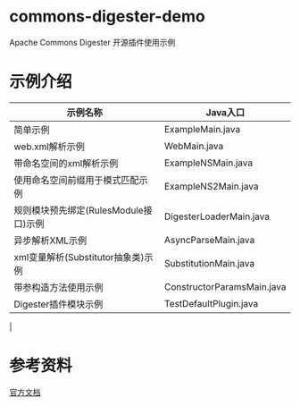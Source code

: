# commons-digester-demo
Apache Commons Digester 开源插件使用示例

# 示例介绍
|示例名称|Java入口|
|------|-------|
|简单示例|ExampleMain.java|
|web.xml解析示例|WebMain.java|
|带命名空间的xml解析示例|ExampleNSMain.java|
|使用命名空间前缀用于模式匹配示例|ExampleNS2Main.java|
|规则模块预先绑定(RulesModule接口)示例|DigesterLoaderMain.java|
|异步解析XML示例|AsyncParseMain.java|
|xml变量解析(Substitutor抽象类)示例|SubstitutionMain.java|
|带参构造方法使用示例|ConstructorParamsMain.java|
|Digester插件模块示例|TestDefaultPlugin.java|
|

# 参考资料
[官方文档](https://commons.apache.org/proper/commons-digester/guide/core.html#doc.Usage)
